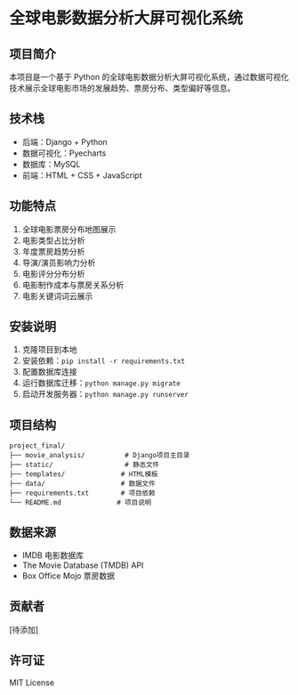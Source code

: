 # 全球电影数据分析大屏可视化系统

## 项目简介

本项目是一个基于 Python 的全球电影数据分析大屏可视化系统，通过数据可视化技术展示全球电影市场的发展趋势、票房分布、类型偏好等信息。

## 技术栈

- 后端：Django + Python
- 数据可视化：Pyecharts
- 数据库：MySQL
- 前端：HTML + CSS + JavaScript

## 功能特点

1. 全球电影票房分布地图展示
2. 电影类型占比分析
3. 年度票房趋势分析
4. 导演/演员影响力分析
5. 电影评分分布分析
6. 电影制作成本与票房关系分析
7. 电影关键词词云展示

## 安装说明

1. 克隆项目到本地
2. 安装依赖：`pip install -r requirements.txt`
3. 配置数据库连接
4. 运行数据库迁移：`python manage.py migrate`
5. 启动开发服务器：`python manage.py runserver`

## 项目结构

```
project_final/
├── movie_analysis/          # Django项目主目录
├── static/                  # 静态文件
├── templates/              # HTML模板
├── data/                   # 数据文件
├── requirements.txt        # 项目依赖
└── README.md              # 项目说明
```

## 数据来源

- IMDB 电影数据库
- The Movie Database (TMDB) API
- Box Office Mojo 票房数据

## 贡献者

[待添加]

## 许可证

MIT License

